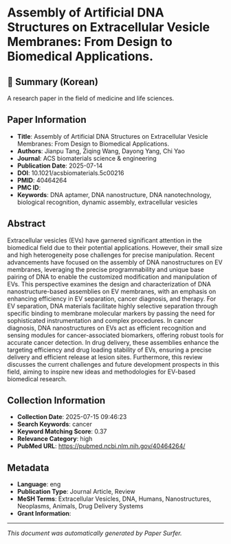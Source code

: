 # Assembly of Artificial DNA Structures on Extracellular Vesicle Membranes: From Design to Biomedical Applications.

## 📝 Summary (Korean)
A research paper in the field of medicine and life sciences.

## Paper Information
- **Title**: Assembly of Artificial DNA Structures on Extracellular Vesicle Membranes: From Design to Biomedical Applications.
- **Authors**: Jianpu Tang, Ziqing Wang, Dayong Yang, Chi Yao
- **Journal**: ACS biomaterials science & engineering
- **Publication Date**: 2025-07-14
- **DOI**: 10.1021/acsbiomaterials.5c00216
- **PMID**: 40464264
- **PMC ID**: 
- **Keywords**: DNA aptamer, DNA nanostructure, DNA nanotechnology, biological recognition, dynamic assembly, extracellular vesicles

## Abstract
Extracellular vesicles (EVs) have garnered significant attention in the biomedical field due to their potential applications. However, their small size and high heterogeneity pose challenges for precise manipulation. Recent advancements have focused on the assembly of DNA nanostructures on EV membranes, leveraging the precise programmability and unique base pairing of DNA to enable the customized modification and manipulation of EVs. This perspective examines the design and characterization of DNA nanostructure-based assemblies on EV membranes, with an emphasis on enhancing efficiency in EV separation, cancer diagnosis, and therapy. For EV separation, DNA materials facilitate highly selective separation through specific binding to membrane molecular markers by passing the need for sophisticated instrumentation and complex procedures. In cancer diagnosis, DNA nanostructures on EVs act as efficient recognition and sensing modules for cancer-associated biomarkers, offering robust tools for accurate cancer detection. In drug delivery, these assemblies enhance the targeting efficiency and drug loading stability of EVs, ensuring a precise delivery and efficient release at lesion sites. Furthermore, this review discusses the current challenges and future development prospects in this field, aiming to inspire new ideas and methodologies for EV-based biomedical research.

## Collection Information
- **Collection Date**: 2025-07-15 09:46:23
- **Search Keywords**: cancer
- **Keyword Matching Score**: 0.37
- **Relevance Category**: high
- **PubMed URL**: https://pubmed.ncbi.nlm.nih.gov/40464264/

## Metadata
- **Language**: eng
- **Publication Type**: Journal Article, Review
- **MeSH Terms**: Extracellular Vesicles, DNA, Humans, Nanostructures, Neoplasms, Animals, Drug Delivery Systems
- **Grant Information**: 

---
*This document was automatically generated by Paper Surfer.*
